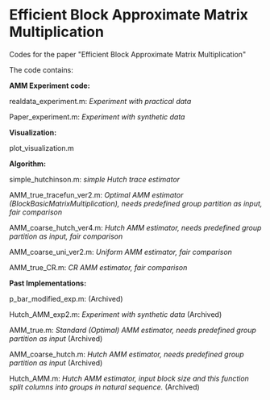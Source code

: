 # Efficient Block Approximate Matrix Multiplication

Codes for the paper "Efficient Block Approximate Matrix Multiplication"

The code contains:

**AMM Experiment code:**

realdata_experiment.m: *Experiment with practical data*

Paper_experiment.m: *Experiment with synthetic data*


**Visualization:**

plot_visualization.m


**Algorithm:**

simple_hutchinson.m: *simple Hutch trace estimator*

AMM_true_tracefun_ver2.m: *Optimal AMM estimator (BlockBasicMatrixMultiplication), needs predefined group partition as input, fair comparison*

AMM_coarse_hutch_ver4.m: *Hutch AMM estimator, needs predefined group partition as input, fair comparison*

AMM_coarse_uni_ver2.m: *Uniform AMM estimator, fair comparison*

AMM_true_CR.m: *CR AMM estimator, fair comparison*


**Past Implementations:**

p_bar_modified_exp.m: (Archived)

Hutch_AMM_exp2.m: *Experiment with synthetic data* (Archived)

AMM_true.m: *Standard (Optimal) AMM estimator, needs predefined group partition as input* (Archived)

AMM_coarse_hutch.m: *Hutch AMM estimator, needs predefined group partition as input* (Archived)

Hutch_AMM.m: *Hutch AMM estimator, input block size and this function split columns into groups in natural sequence.* (Archived)
